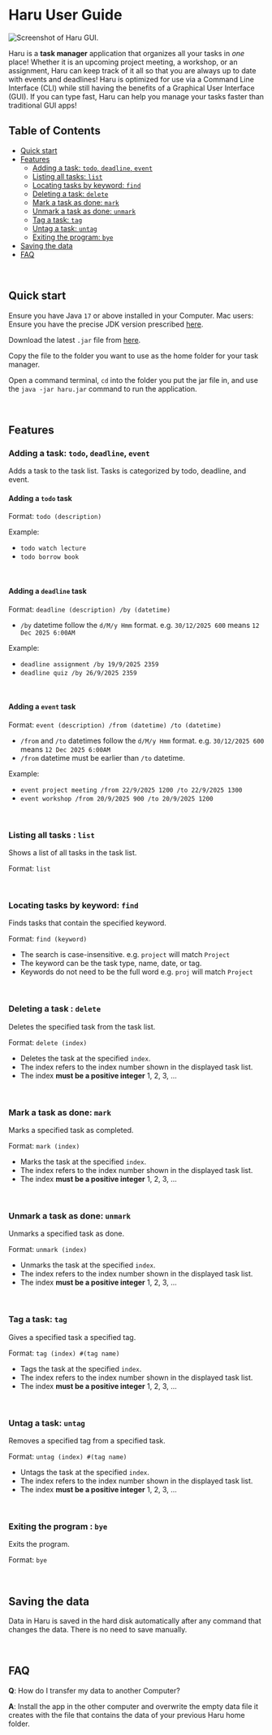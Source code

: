 # Haru User Guide

![Screenshot of Haru GUI.](Ui.png)

Haru is a **task manager** application that organizes all your tasks in _one_ place! Whether it is an upcoming project 
meeting, a workshop, or an assignment, Haru can keep track of it all so that you are always up to date with events and 
deadlines! Haru is optimized for use via a Command Line Interface (CLI) while still having the benefits of a Graphical User Interface (GUI). If you can type fast, Haru can help you manage your tasks faster than traditional GUI apps!

## Table of Contents
- [Quick start](#quick-start)
- [Features](#features)
  - [Adding a task: `todo`, `deadline`, `event`](#adding-a-task-todo-deadline-event)
  - [Listing all tasks: `list`](#listing-all-tasks--list)
  - [Locating tasks by keyword: `find`](#locating-tasks-by-keyword-find)
  - [Deleting a task: `delete`](#deleting-a-task--delete)
  - [Mark a task as done: `mark`](#mark-a-task-as-done-mark)
  - [Unmark a task as done: `unmark`](#unmark-a-task-as-done-unmark)
  - [Tag a task: `tag`](#tag-a-task-tag)
  - [Untag a task: `untag`](#untag-a-task-untag)
  - [Exiting the program: `bye`](#exiting-the-program--bye)
- [Saving the data](#saving-the-data)
- [FAQ](#faq)

<br/>

## Quick start
Ensure you have Java `17` or above installed in your Computer.
Mac users: Ensure you have the precise JDK version prescribed [here](https://se-education.org/guides/tutorials/javaInstallationMac.html).

Download the latest `.jar` file from [here](https://github.com/christopherchong/ip/releases/tag/A-Jar).

Copy the file to the folder you want to use as the home folder for your task manager.

Open a command terminal, `cd` into the folder you put the jar file in, and use the `java -jar haru.jar` command to run the application.

<br/>

## Features
### Adding a task: `todo`, `deadline`, `event`
Adds a task to the task list. Tasks is categorized by todo, deadline, and event.

#### Adding a `todo` task
Format: `todo (description)`

Example: 
- `todo watch lecture`
- `todo borrow book`

<br/>

#### Adding a `deadline` task
Format: `deadline (description) /by (datetime)`
- `/by` datetime follow the `d/M/y Hmm` format. e.g. `30/12/2025 600` means `12 Dec 2025 6:00AM`
  
Example: 
- `deadline assignment /by 19/9/2025 2359`
- `deadline quiz /by 26/9/2025 2359`

<br/>

#### Adding a `event` task
Format: `event (description) /from (datetime) /to (datetime)`
- `/from` and `/to` datetimes follow the `d/M/y Hmm` format. e.g. `30/12/2025 600` means `12 Dec 2025 6:00AM`
- `/from` datetime must be earlier than `/to` datetime.

Example: 
- `event project meeting /from 22/9/2025 1200 /to 22/9/2025 1300`
- `event workshop /from 20/9/2025 900 /to 20/9/2025 1200`

<br/>

### Listing all tasks : `list`
Shows a list of all tasks in the task list.

Format: `list`

<br/>

### Locating tasks by keyword: `find`
Finds tasks that contain the specified keyword.

Format: `find (keyword)`
- The search is case-insensitive. e.g. `project` will match `Project`
- The keyword can be the task type, name, date, or tag.
- Keywords do not need to be the full word e.g. `proj` will match `Project` 
 
<br/>

### Deleting a task : `delete`
Deletes the specified task from the task list.

Format: `delete (index)`
- Deletes the task at the specified `index`.
- The index refers to the index number shown in the displayed task list.
- The index **must be a positive integer** 1, 2, 3, ...

<br/>

### Mark a task as done: `mark`
Marks a specified task as completed. 

Format: `mark (index)`
- Marks the task at the specified `index`.
- The index refers to the index number shown in the displayed task list.
- The index **must be a positive integer** 1, 2, 3, ...

<br/>

### Unmark a task as done: `unmark`
Unmarks a specified task as done. 

Format: `unmark (index)`
- Unmarks the task at the specified `index`.
- The index refers to the index number shown in the displayed task list.
- The index **must be a positive integer** 1, 2, 3, ...

<br/>

### Tag a task: `tag`
Gives a specified task a specified tag. 

Format: `tag (index) #(tag name)`
- Tags the task at the specified `index`.
- The index refers to the index number shown in the displayed task list.
- The index **must be a positive integer** 1, 2, 3, ...

<br/>

### Untag a task: `untag`
Removes a specified tag from a specified task. 

Format: `untag (index) #(tag name)`
- Untags the task at the specified `index`.
- The index refers to the index number shown in the displayed task list.
- The index **must be a positive integer** 1, 2, 3, ...

<br/>

### Exiting the program : `bye`
Exits the program.

Format: `bye`

<br/>

## Saving the data
Data in Haru is saved in the hard disk automatically after any command that changes the data. There is no need to save manually.

<br/>

## FAQ
**Q**: How do I transfer my data to another Computer?

**A**: Install the app in the other computer and overwrite the empty data file it creates with the file that contains the data of your previous Haru home folder.
